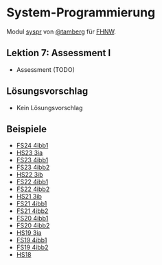 # System-Programmierung
Modul [syspr]( https://www.fhnw.ch/de/studium/module/6008081) von [@tamberg](https://twitter.com/tamberg) für [FHNW](https://www.fhnw.ch/).

## Lektion 7: Assessment I
- Assessment (TODO)

## Lösungsvorschlag
- Kein Lösungsvorschlag

## Beispiele
- [FS24 4ibb1](https://github.com/tamberg/fhnw-syspr/blob/v12.0/07/Syspr07Assessment_v12.0_FS24_4ibb1.pdf)
- [HS23 3ia](https://github.com/tamberg/fhnw-syspr/blob/v11.0/07/Syspr07Assessment_v11.0_HS23_3ia.pdf)
- [FS23 4ibb1](https://github.com/tamberg/fhnw-syspr/blob/v10.0/07/Syspr07Assessment_v10.0_FS23_4ibb1.pdf)
- [FS23 4ibb2](https://github.com/tamberg/fhnw-syspr/blob/v10.0/07/Syspr07Assessment_v10.0_FS23_4ibb2.pdf)
- [HS22 3ib](https://github.com/tamberg/fhnw-syspr/blob/v9.0/07/Syspr07Assessment_v9.0_HS22.pdf)
- [FS22 4ibb1](https://github.com/tamberg/fhnw-syspr/blob/v8.1/07/Syspr07Assessment_4ibb1.pdf)
- [FS22 4ibb2](https://github.com/tamberg/fhnw-syspr/blob/v8.1/07/Syspr07Assessment_4ibb2.pdf)
- [HS21 3ib](https://github.com/tamberg/fhnw-syspr/blob/v7.0/07/Syspr07Assessment_v7.0_HS21_3ib.pdf)
- [FS21 4ibb1](https://github.com/tamberg/fhnw-syspr/blob/a7726f08d84067933de123eb9a7df045db11a639/07/Syspr06Assessment_v6.0_FS21_4ibb1.pdf)
- [FS21 4ibb2](https://github.com/tamberg/fhnw-syspr/blob/a7726f08d84067933de123eb9a7df045db11a639/07/Syspr06Assessment_v6.0_FS21_4ibb2.pdf)
- [FS20 4ibb1](https://github.com/tamberg/fhnw-syspr/blob/v4.0/13/SysprAssessment_4ibb1.pdf)
- [FS20 4ibb2](https://github.com/tamberg/fhnw-syspr/blob/v4.0/13/SysprAssessment_4ibb2.pdf)
- [HS19 3ia](https://github.com/tamberg/fhnw-syspr/blob/v3.0/07/Syspr07Assessment_3ia.pdf)
- [FS19 4ibb1](https://github.com/tamberg/fhnw-syspr/blob/v2.0/07/Syspr07Assessment_4ibb1.pdf)
- [FS19 4ibb2](https://github.com/tamberg/fhnw-syspr/blob/v2.0/07/Syspr07Assessment_4ibb2.pdf)
- [HS18](https://github.com/tamberg/fhnw-syspr/blob/v1.0/07/Syspr07Assessment.pdf)

